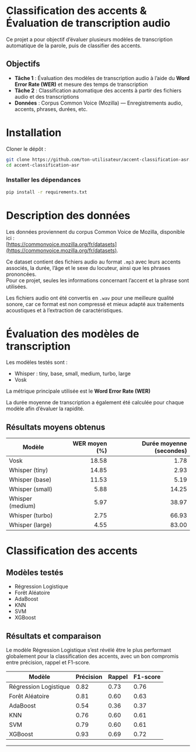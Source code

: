 # Classification des accents & Évaluation de transcription audio

Ce projet a pour objectif d’évaluer plusieurs modèles de transcription automatique de la parole, puis de classifier des accents.

## Objectifs

- **Tâche 1** : Évaluation des modèles de transcription audio à l’aide du **Word Error Rate (WER)** et mesure des temps de transcription
- **Tâche 2** : Classification automatique des accents à partir des fichiers audio et des transcriptions
- **Données** : Corpus Common Voice (Mozilla) — Enregistrements audio, accents, phrases, durées, etc.

# Installation

Cloner le dépôt :  
```bash
git clone https://github.com/ton-utilisateur/accent-classification-asr.git
cd accent-classification-asr
```
### Installer les dépendances

```bash
pip install -r requirements.txt
```

# Description des données

Les données proviennent du corpus Common Voice de Mozilla, disponible ici :  
[https://commonvoice.mozilla.org/fr/datasets](https://commonvoice.mozilla.org/fr/datasets).  

Ce dataset contient des fichiers audio au format `.mp3` avec leurs accents associés, la durée, l’âge et le sexe du locuteur, ainsi que les phrases prononcées.  
Pour ce projet, seules les informations concernant l’accent et la phrase sont utilisées.  

Les fichiers audio ont été convertis en `.wav` pour une meilleure qualité sonore, car ce format est non compressé et mieux adapté aux traitements acoustiques et à l’extraction de caractéristiques.

# Évaluation des modèles de transcription

Les modèles testés sont :  
- Whisper : tiny, base, small, medium, turbo, large  
- Vosk  

La métrique principale utilisée est le **Word Error Rate (WER)**

La durée moyenne de transcription a également été calculée pour chaque modèle afin d’évaluer la rapidité.

## Résultats moyens obtenus

| Modèle           | WER moyen (%) | Durée moyenne (secondes) |
|------------------|--------------:|-------------------------:|
| Vosk             |         18.58 |                     1.78 |
| Whisper (tiny)   |         14.85 |                     2.93 |
| Whisper (base)   |         11.53 |                     5.19 |
| Whisper (small)  |          5.88 |                    14.25 |
| Whisper (medium) |          5.97 |                    38.97 |
| Whisper (turbo)  |          2.75 |                    66.93 |
| Whisper (large)  |          4.55 |                    83.00 |


# Classification des accents

## Modèles testés

- Régression Logistique  
- Forêt Aléatoire  
- AdaBoost  
- KNN  
- SVM  
- XGBoost  

## Résultats et comparaison

Le modèle Régression Logistique s’est révélé être le plus performant globalement pour la classification des accents, avec un bon compromis entre précision, rappel et F1-score.

| Modèle                | Précision | Rappel | F1-score |
|-----------------------|-----------|--------|----------|
| Régression Logistique | 0.82      | 0.73   | 0.76     |
| Forêt Aléatoire       | 0.81      | 0.60   | 0.63     |
| AdaBoost              | 0.54      | 0.36   | 0.37     |
| KNN                   | 0.76      | 0.60   | 0.61     |
| SVM                   | 0.79      | 0.60   | 0.61     |
| XGBoost               | 0.93      | 0.69   | 0.72     |

---
